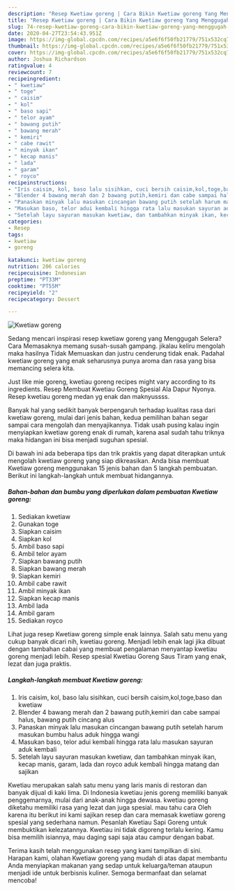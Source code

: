 ```yaml
---
description: "Resep Kwetiaw goreng | Cara Bikin Kwetiaw goreng Yang Menggugah Selera"
title: "Resep Kwetiaw goreng | Cara Bikin Kwetiaw goreng Yang Menggugah Selera"
slug: 74-resep-kwetiaw-goreng-cara-bikin-kwetiaw-goreng-yang-menggugah-selera
date: 2020-04-27T23:54:43.951Z
image: https://img-global.cpcdn.com/recipes/a5e6f6f50fb21779/751x532cq70/kwetiaw-goreng-foto-resep-utama.jpg
thumbnail: https://img-global.cpcdn.com/recipes/a5e6f6f50fb21779/751x532cq70/kwetiaw-goreng-foto-resep-utama.jpg
cover: https://img-global.cpcdn.com/recipes/a5e6f6f50fb21779/751x532cq70/kwetiaw-goreng-foto-resep-utama.jpg
author: Joshua Richardson
ratingvalue: 4
reviewcount: 7
recipeingredient:
- " kwetiaw"
- " toge"
- " caisim"
- " kol"
- " baso sapi"
- " telor ayam"
- " bawang putih"
- " bawang merah"
- " kemiri"
- " cabe rawit"
- " minyak ikan"
- " kecap manis"
- " lada"
- " garam"
- " royco"
recipeinstructions:
- "Iris caisim, kol, baso lalu sisihkan, cuci bersih caisim,kol,toge,baso dan kwetiaw"
- "Blender 4 bawang merah dan 2 bawang putih,kemiri dan cabe sampai halus, bawang putih cincang alus"
- "Panaskan minyak lalu masukan cincangan bawang putih setelah harum masukan bumbu halus aduk hingga wangi"
- "Masukan baso, telor adui kembali hingga rata lalu masukan sayuran aduk kembali"
- "Setelah layu sayuran masukan kwetiaw, dan tambahkan minyak ikan, kecap manis, garam, lada dan royco aduk kembali hingga matang dan sajikan"
categories:
- Resep
tags:
- kwetiaw
- goreng

katakunci: kwetiaw goreng 
nutrition: 206 calories
recipecuisine: Indonesian
preptime: "PT33M"
cooktime: "PT55M"
recipeyield: "2"
recipecategory: Dessert

---
```



![Kwetiaw goreng](https://img-global.cpcdn.com/recipes/a5e6f6f50fb21779/751x532cq70/kwetiaw-goreng-foto-resep-utama.jpg)

Sedang mencari inspirasi resep kwetiaw goreng yang Menggugah Selera? Cara Memasaknya memang susah-susah gampang. jikalau keliru mengolah maka hasilnya Tidak Memuaskan dan justru cenderung tidak enak. Padahal kwetiaw goreng yang enak seharusnya punya aroma dan rasa yang bisa memancing selera kita.

Just like mie goreng, kwetiau goreng recipes might vary according to its ingredients. Resep Membuat Kwetiau Goreng Spesial Ala Dapur Nyonya. Resep kwetiau goreng medan yg enak dan maknyussss.

Banyak hal yang sedikit banyak berpengaruh terhadap kualitas rasa dari kwetiaw goreng, mulai dari jenis bahan, kedua pemilihan bahan segar sampai cara mengolah dan menyajikannya. Tidak usah pusing kalau ingin menyiapkan kwetiaw goreng enak di rumah, karena asal sudah tahu triknya maka hidangan ini bisa menjadi suguhan spesial.


Di bawah ini ada beberapa tips dan trik praktis yang dapat diterapkan untuk mengolah kwetiaw goreng yang siap dikreasikan. Anda bisa membuat Kwetiaw goreng menggunakan 15 jenis bahan dan 5 langkah pembuatan. Berikut ini langkah-langkah untuk membuat hidangannya.

<!--inarticleads1-->

##### Bahan-bahan dan bumbu yang diperlukan dalam pembuatan Kwetiaw goreng:

1. Sediakan  kwetiaw
1. Gunakan  toge
1. Siapkan  caisim
1. Siapkan  kol
1. Ambil  baso sapi
1. Ambil  telor ayam
1. Siapkan  bawang putih
1. Siapkan  bawang merah
1. Siapkan  kemiri
1. Ambil  cabe rawit
1. Ambil  minyak ikan
1. Siapkan  kecap manis
1. Ambil  lada
1. Ambil  garam
1. Sediakan  royco


Lihat juga resep Kwetiaw goreng simple enak lainnya. Salah satu menu yang cukup banyak dicari nih, kwetiau goreng. Menjadi lebih enak lagi jika dibuat dengan tambahan cabai yang membuat pengalaman menyantap kwetiau goreng menjadi lebih. Resep spesial Kwetiau Goreng Saus Tiram yang enak, lezat dan juga praktis. 

<!--inarticleads2-->

##### Langkah-langkah membuat Kwetiaw goreng:

1. Iris caisim, kol, baso lalu sisihkan, cuci bersih caisim,kol,toge,baso dan kwetiaw
1. Blender 4 bawang merah dan 2 bawang putih,kemiri dan cabe sampai halus, bawang putih cincang alus
1. Panaskan minyak lalu masukan cincangan bawang putih setelah harum masukan bumbu halus aduk hingga wangi
1. Masukan baso, telor adui kembali hingga rata lalu masukan sayuran aduk kembali
1. Setelah layu sayuran masukan kwetiaw, dan tambahkan minyak ikan, kecap manis, garam, lada dan royco aduk kembali hingga matang dan sajikan


Kwetiau merupakan salah satu menu yang laris manis di restoran dan banyak dijual di kaki lima. Di Indonesia kwetiau jenis goreng memiliki banyak penggemarnya, mulai dari anak-anak hingga dewasa. kwetiau goreng diketahu memiliki rasa yang lezat dan juga spesial. mau tahu cara Oleh karena itu berikut ini kami sajikan resep dan cara memasak kwetiaw goreng spesial yang sederhana namun. Pesanlah Kwetiau Sapi Goreng untuk membuktikan kelezatannya. Kwetiau ini tidak digoreng terlalu kering. Kamu bisa memilih isiannya, mau daging sapi saja atau campur dengan babat. 

Terima kasih telah menggunakan resep yang kami tampilkan di sini. Harapan kami, olahan Kwetiaw goreng yang mudah di atas dapat membantu Anda menyiapkan makanan yang sedap untuk keluarga/teman ataupun menjadi ide untuk berbisnis kuliner. Semoga bermanfaat dan selamat mencoba!
